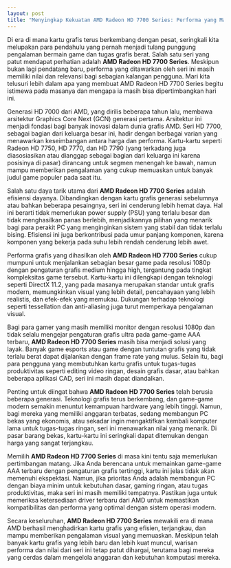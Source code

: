 ```yaml
---
layout: post
title: "Menyingkap Kekuatan AMD Radeon HD 7700 Series: Performa yang Masih Relevan"
---
```


Di era di mana kartu grafis terus berkembang dengan pesat, seringkali kita melupakan para pendahulu yang pernah menjadi tulang punggung pengalaman bermain game dan tugas grafis berat. Salah satu seri yang patut mendapat perhatian adalah **AMD Radeon HD 7700 Series**. Meskipun bukan lagi pendatang baru, performa yang ditawarkan oleh seri ini masih memiliki nilai dan relevansi bagi sebagian kalangan pengguna. Mari kita telusuri lebih dalam apa yang membuat AMD Radeon HD 7700 Series begitu istimewa pada masanya dan mengapa ia masih bisa dipertimbangkan hari ini.

Generasi HD 7000 dari AMD, yang dirilis beberapa tahun lalu, membawa arsitektur Graphics Core Next (GCN) generasi pertama. Arsitektur ini menjadi fondasi bagi banyak inovasi dalam dunia grafis AMD. Seri HD 7700, sebagai bagian dari keluarga besar ini, hadir dengan berbagai varian yang menawarkan keseimbangan antara harga dan performa. Kartu-kartu seperti Radeon HD 7750, HD 7770, dan HD 7790 (yang terkadang juga diasosiasikan atau dianggap sebagai bagian dari keluarga ini karena posisinya di pasar) dirancang untuk segmen menengah ke bawah, namun mampu memberikan pengalaman yang cukup memuaskan untuk banyak judul game populer pada saat itu.

Salah satu daya tarik utama dari **AMD Radeon HD 7700 Series** adalah efisiensi dayanya. Dibandingkan dengan kartu grafis generasi sebelumnya atau bahkan beberapa pesaingnya, seri ini cenderung lebih hemat daya. Hal ini berarti tidak memerlukan power supply (PSU) yang terlalu besar dan tidak menghasilkan panas berlebih, menjadikannya pilihan yang menarik bagi para perakit PC yang menginginkan sistem yang stabil dan tidak terlalu bising. Efisiensi ini juga berkontribusi pada umur panjang komponen, karena komponen yang bekerja pada suhu lebih rendah cenderung lebih awet.

Performa grafis yang dihasilkan oleh **AMD Radeon HD 7700 Series** cukup mumpuni untuk menjalankan sebagian besar game pada resolusi 1080p dengan pengaturan grafis medium hingga high, tergantung pada tingkat kompleksitas game tersebut. Kartu-kartu ini dilengkapi dengan teknologi seperti DirectX 11.2, yang pada masanya merupakan standar untuk grafis modern, memungkinkan visual yang lebih detail, pencahayaan yang lebih realistis, dan efek-efek yang memukau. Dukungan terhadap teknologi seperti tessellation dan anti-aliasing juga turut memperkaya pengalaman visual.

Bagi para gamer yang masih memiliki monitor dengan resolusi 1080p dan tidak selalu mengejar pengaturan grafis ultra pada game-game AAA terbaru, **AMD Radeon HD 7700 Series** masih bisa menjadi solusi yang layak. Banyak game esports atau game dengan tuntutan grafis yang tidak terlalu berat dapat dijalankan dengan frame rate yang mulus. Selain itu, bagi para pengguna yang membutuhkan kartu grafis untuk tugas-tugas produktivitas seperti editing video ringan, desain grafis dasar, atau bahkan beberapa aplikasi CAD, seri ini masih dapat diandalkan.

Penting untuk diingat bahwa **AMD Radeon HD 7700 Series** telah berusia beberapa generasi. Teknologi grafis terus berkembang, dan game-game modern semakin menuntut kemampuan hardware yang lebih tinggi. Namun, bagi mereka yang memiliki anggaran terbatas, sedang membangun PC bekas yang ekonomis, atau sekadar ingin mengaktifkan kembali komputer lama untuk tugas-tugas ringan, seri ini menawarkan nilai yang menarik. Di pasar barang bekas, kartu-kartu ini seringkali dapat ditemukan dengan harga yang sangat terjangkau.

Memilih **AMD Radeon HD 7700 Series** di masa kini tentu saja memerlukan pertimbangan matang. Jika Anda berencana untuk memainkan game-game AAA terbaru dengan pengaturan grafis tertinggi, kartu ini jelas tidak akan memenuhi ekspektasi. Namun, jika prioritas Anda adalah membangun PC dengan biaya minim untuk kebutuhan dasar, gaming ringan, atau tugas produktivitas, maka seri ini masih memiliki tempatnya. Pastikan juga untuk memeriksa ketersediaan driver terbaru dari AMD untuk memastikan kompatibilitas dan performa yang optimal dengan sistem operasi modern.

Secara keseluruhan, **AMD Radeon HD 7700 Series** mewakili era di mana AMD berhasil menghadirkan kartu grafis yang efisien, terjangkau, dan mampu memberikan pengalaman visual yang memuaskan. Meskipun telah banyak kartu grafis yang lebih baru dan lebih kuat muncul, warisan performa dan nilai dari seri ini tetap patut dihargai, terutama bagi mereka yang cerdas dalam mengelola anggaran dan kebutuhan komputasi mereka.
